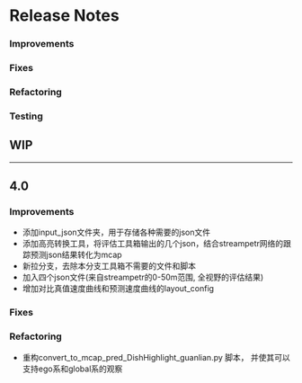 # Release Notes


### Improvements

### Fixes

### Refactoring


### Testing



## WIP
---
## 4.0
### Improvements
* 添加input_json文件夹，用于存储各种需要的json文件
* 添加高亮转换工具，将评估工具箱输出的几个json，结合streampetr网络的跟踪预测json结果转化为mcap
* 新拉分支，去除本分支工具箱不需要的文件和脚本
* 加入四个json文件(来自streampetr的0-50m范围, 全视野的评估结果)
* 增加对比真值速度曲线和预测速度曲线的layout_config
### Fixes

### Refactoring
* 重构convert_to_mcap_pred_DishHighlight_guanlian.py 脚本， 并使其可以支持ego系和global系的观察

